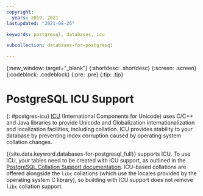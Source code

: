 ```yaml
---
copyright:
  years: 2019, 2021
lastupdated: "2021-08-26"

keywords: postgresql, databases, icu

subcollection: databases-for-postgresql

---
```


{:new_window: target="_blank"}
{:shortdesc: .shortdesc}
{:screen: .screen}
{:codeblock: .codeblock}
{:pre: .pre}
{:tip: .tip}

# PostgreSQL ICU Support
{: #postgres-icu}
[ICU](http://site.icu-project.org/) (International Components for Unicode) uses C/C++ and Java libraries to provide Unicode and Globalization internationalization and localization facilities, including collation. ICU provides stability to your database by preventing index corruption caused by operating system collation changes. 

{{site.data.keyword.databases-for-postgresql_full}} supports ICU. To use ICU, your tables need to be created with ICU support, as outlined in the [PostgreSQL Collation Support documentation](http://www.postgresql.org/docs/10/static/collation.html). ICU-based collations are offered alongside the `libc` collations (which use the locales provided by the operating system C library), so building with ICU support does not remove `libc` collation support. 

